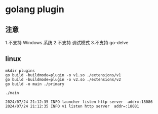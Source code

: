 # golang plugin

## 注意

1.不支持 Windows 系统
2.不支持 调试模式
3.不支持 go-delve

## linux
```shell
mkdir plugins
go build -buildmode=plugin -o v1.so ./extensions/v1
go build -buildmode=plugin -o v2.so ./extensions/v2
go build -o main ./primary

./main

2024/07/24 21:12:35 INFO launcher listen http server  addr=:18086
2024/07/24 21:12:35 INFO v1 listen http server  addr=:18081

```
